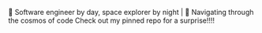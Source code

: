 🚀 Software engineer by day, space explorer by night | 🌌 Navigating through the cosmos of code
Check out my pinned repo for a surprise!!!!

<!---
Rhythm-SZN/Rhythm-SZN is a ✨ special ✨ repository because its `README.md` (this file) appears on your GitHub profile.
You can click the Preview link to take a look at your changes.
--->
